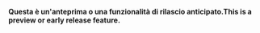 <span data-ttu-id="be1c2-101">**Questa è un'anteprima o una funzionalità di rilascio anticipato.**</span><span class="sxs-lookup"><span data-stu-id="be1c2-101">**This is a preview or early release feature.**</span></span>